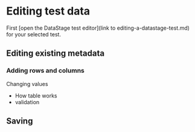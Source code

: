 # Editing test data

First [open the DataStage test editor](link to editing-a-datastage-test.md) for your selected test.

## Editing existing metadata

### Adding rows and columns

Changing values

* How table works
* validation

## Saving


